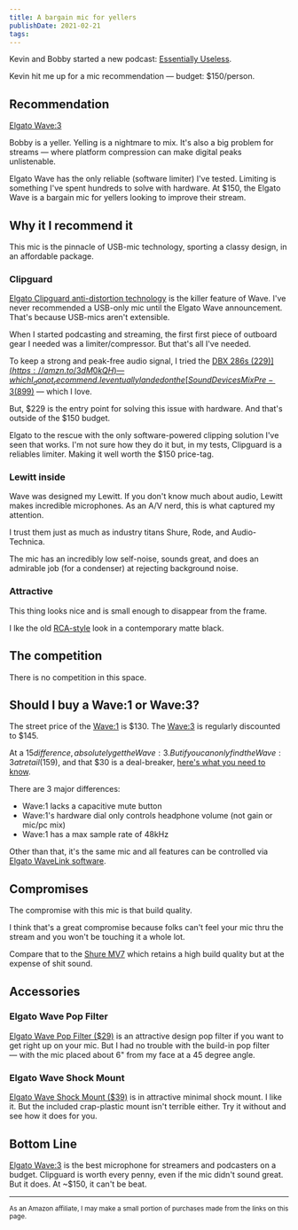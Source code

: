 ```yaml
---
title: A bargain mic for yellers
publishDate: 2021-02-21
tags:
---
```


Kevin and Bobby started a new podcast: [Essentially Useless](https://www.youtube.com/channel/UCYSOVLrjLDr7m5LIJs876mw).

Kevin hit me up for a mic recommendation — budget: $150/person.

## Recommendation

[Elgato Wave:3](https://amzn.to/3qHr3RU)

Bobby is a yeller. Yelling is a nightmare to mix. It's also a big problem for streams — where platform compression can make digital peaks unlistenable.

Elgato Wave has the only reliable (software limiter) I've tested. Limiting is something I've spent hundreds to solve with hardware. At $150, the Elgato Wave is a bargain mic for yellers looking to improve their stream.

## Why it I recommend it

This mic is the pinnacle of USB-mic technology, sporting a classy design, in an affordable package.

### Clipguard

[Elgato Clipguard anti-distortion technology](https://help.elgato.com/hc/en-us/articles/360044558992-Wave-Link-Clipguard) is the killer feature of Wave. I've never recommended a USB-only mic until the Elgato Wave announcement. That's because USB-mics aren't extensible.

When I started podcasting and streaming, the first first piece of outboard gear I needed was a limiter/compressor. But that's all I've needed.

To keep a strong and peak-free audio signal, I tried the [DBX 286s ($229)](https://amzn.to/3dM0kQH) — which I _do not_ recommend. I eventually landed on the [SoundDevices MixPre-3 ($899)](https://amzn.to/3pEGEQP) — which I love.

But, $229 is the entry point for solving this issue with hardware. And that's outside of the $150 budget.

Elgato to the rescue with the only software-powered clipping solution I've seen that works. I'm not sure how they do it but, in my tests, Clipguard is a reliables limiter. Making it well worth the $150 price-tag.

### Lewitt inside

Wave was designed my Lewitt. If you don't know much about audio, Lewitt makes incredible microphones. As an A/V nerd, this is what captured my attention.

I trust them just as much as industry titans Shure, Rode, and Audio-Technica.

The mic has an incredibly low self-noise, sounds great, and does an admirable job (for a condenser) at rejecting background noise.

### Attractive

This thing looks nice and is small enough to disappear from the frame.

I lke the old [RCA-style](https://www.google.com/search?q=rca+microphone&tbm=isch&chips=q:rca+microphone,g_1:antique:ZzHwV--NZ0g%3D&hl=en&sa=X&ved=2ahUKEwjy6_mp7fvuAhUYhp4KHZXAAcIQ4lYoAXoECAEQGw&biw=1386&bih=922) look in a contemporary matte black.

## The competition

There is no competition in this space.

## Should I buy a Wave:1 or Wave:3?

The street price of the [Wave:1](https://amzn.to/3k9DC5Q) is $130. The [Wave:3](https://amzn.to/3qHr3RU) is regularly discounted to $145.

At a $15 difference, absolutely get the Wave:3. But if you can only find the Wave:3 at retail ($159), and that $30 is a deal-breaker, [here's what you need to know](https://help.elgato.com/hc/en-us/articles/360044720472-Elgato-Wave-1-How-Does-It-Compare-To-Wave-3-).

There are 3 major differences:

- Wave:1 lacks a capacitive mute button
- Wave:1's hardware dial only controls headphone volume (not gain or mic/pc mix)
- Wave:1 has a max sample rate of 48kHz

Other than that, it's the same mic and all features can be controlled via [Elgato WaveLink software](https://help.elgato.com/hc/en-us/articles/360051604911-Wave-Link-Using-Elgato-Wave-microphone-and-Wave-Link-with-NVIDA-Broadcast).

## Compromises

The compromise with this mic is that build quality.

I think that's a great compromise because folks can't feel your mic thru the stream and you won't be touching it a whole lot.

Compare that to the [Shure MV7](https://chan.dev/notes/shure-mv7/) which retains a high build quality but at the expense of shit sound.

## Accessories

### Elgato Wave Pop Filter

[Elgato Wave Pop Filter ($29)](https://amzn.to/2ZzOYa3) is an attractive design pop filter if you want to get right up on your mic. But I had no trouble with the build-in pop filter — with the mic placed about 6" from my face at a 45 degree angle.

### Elgato Wave Shock Mount

[Elgato Wave Shock Mount ($39)](https://amzn.to/2OYLGuW) is in attractive minimal shock mount. I like it. But the included crap-plastic mount isn't terrible either. Try it without and see how it does for you.

## Bottom Line

[Elgato Wave:3](https://amzn.to/3qHr3RU) is the best microphone for streamers and podcasters on a budget. Clipguard is worth every penny, even if the mic didn't sound great. But it does. At ~$150, it can't be beat.

---

<small>As an Amazon affiliate, I may make a small portion of purchases made from the links on this page.</small>
